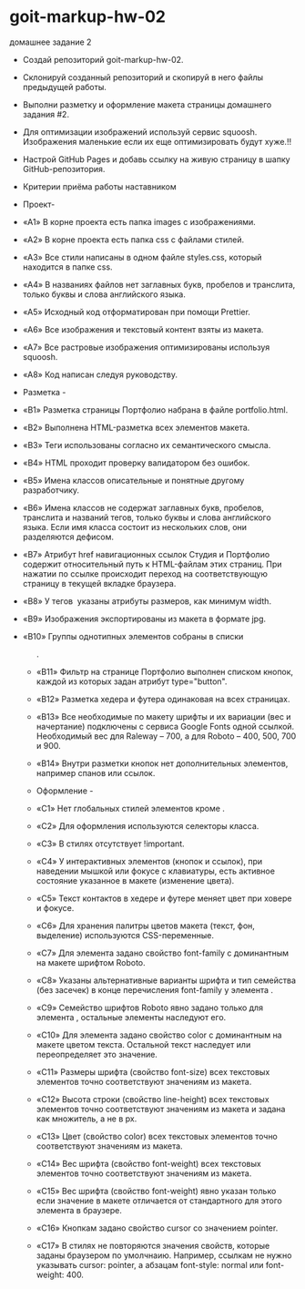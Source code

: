 # goit-markup-hw-02

домашнее задание 2

- Создай репозиторий goit-markup-hw-02.
- Склонируй созданный репозиторий и скопируй в него файлы предыдущей работы.
- Выполни разметку и оформление макета страницы домашнего задания #2.
- Для оптимизации изображений используй сервис squoosh. Изображения маленькие
  если их еще оптимизировать будут хуже.!!
- Настрой GitHub Pages и добавь ссылку на живую страницу в шапку
  GitHub-репозитория.

- Критерии приёма работы наставником

- Проект-
- «A1» В корне проекта есть папка images с изображениями.

- «A2» В корне проекта есть папка css с файлами стилей.

- «A3» Все стили написаны в одном файле styles.css, который находится в папке
  css.

- «A4» В названиях файлов нет заглавных букв, пробелов и транслита, только буквы
  и слова английского языка.

- «A5» Исходный код отформатирован при помощи Prettier.

- «A6» Все изображения и текстовый контент взяты из макета.

- «A7» Все растровые изображения оптимизированы используя squoosh.

- «A8» Код написан следуя руководству.

- Разметка -

- «B1» Разметка страницы Портфолио набрана в файле portfolio.html.

- «B2» Выполнена HTML-разметка всех элементов макета.

- «B3» Теги использованы согласно их семантического смысла.

- «B4» HTML проходит проверку валидатором без ошибок.

- «B5» Имена классов описательные и понятные другому разработчику.

- «B6» Имена классов не содержат заглавных букв, пробелов, транслита и названий тегов, только буквы и слова английского языка. Если имя класса состоит из нескольких слов, они разделяются дефисом.

- «B7» Атрибут href навигационных ссылок Студия и Портфолио содержит относительный путь к HTML-файлам этих страниц. При нажатии по ссылке происходит переход на соответствующую страницу в текущей вкладке браузера.

- «B8» У тегов <img> указаны атрибуты размеров, как минимум width.

- «B9» Изображения экспортированы из макета в формате jpg.

- «B10» Группы однотипных элементов собраны в списки <ul>.

- «B11» Фильтр на странице Портфолио выполнен списком кнопок, каждой из которых
  задан атрибут type="button".

- «B12» Разметка хедера и футера одинаковая на всех страницах.

- «B13» Все необходимые по макету шрифты и их вариации (вес и начертание)
  подключены с сервиса Google Fonts одной ссылкой. Необходимый вес для Raleway –
  700, а для Roboto – 400, 500, 700 и 900.

- «B14» Внутри разметки кнопок нет дополнительных элементов, например спанов или
  ссылок.

- Оформление -
- «C1» Нет глобальных стилей элементов кроме <body>.

- «C2» Для оформления используются селекторы класса.

- «C3» В стилях отсутствует !important.

- «C4» У интерактивных элементов (кнопок и ссылок), при наведении мышкой или
фокусе с клавиатуры, есть активное состояние указанное в макете (изменение
цвета).

- «С5» Текст контактов в хедере и футере меняет цвет при ховере и фокусе.

- «C6» Для хранения палитры цветов макета (текст, фон, выделение) используются
  CSS-переменные.

- «С7» Для элемента <body> задано свойство font-family с доминантным на макете
  шрифтом Roboto.

- «С8» Указаны альтернативные варианты шрифта и тип семейства (без засечек) в
  конце перечисления font-family у элемента <body>.

- «С9» Семейство шрифтов Roboto явно задано только для элемента <body>,
  остальные элементы наследуют его.

- «С10» Для элемента <body> задано свойство color с доминантным на макете цветом
  текста. Остальной текст наследует или переопределяет это значение.

- «С11» Размеры шрифта (свойство font-size) всех текстовых элементов точно соответствуют значениям из макета.

- «С12» Высота строки (свойство line-height) всех текстовых элементов точно соответствуют значениям из макета и задана как множитель, а не в px.

- «С13» Цвет (свойство color) всех текстовых элементов точно соответствуют значениям из макета.

- «С14» Вес шрифта (свойство font-weight) всех текстовых элементов точно соответствуют значениям из макета.

- «С15» Вес шрифта (свойство font-weight) явно указан только если значение в макете отличается от стандартного для этого элемента в браузере.

- «С16» Кнопкам задано свойство cursor со значением pointer.

- «С17» В стилях не повторяются значения свойств, которые заданы браузером по умолчнаию. Например, ссылкам не нужно указывать cursor: pointer, а абзацам font-style: normal или font-weight: 400.
